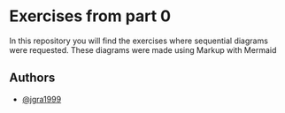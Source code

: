 
# Exercises from part 0

In this repository you will find the exercises where sequential diagrams were requested. These diagrams were made using Markup with Mermaid


## Authors

- [@jgra1999](https://www.github.com/jgra1999)

